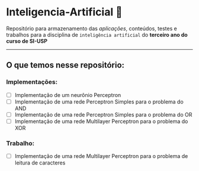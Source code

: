 # Inteligencia-Artificial :robot:
Repositório para armazenamento das _aplicações_, conteúdos, testes e trabalhos para a disciplina de `inteligência artificial`  do **terceiro ano do curso de SI-USP**

***
## O que temos nesse repositório:

### Implementações:
- [ ] Implementação de um neurônio Perceptron
- [ ] Implementação de uma rede Perceptron Simples para o problema do AND
- [ ] Implementação de uma rede Perceptron Simples para o problema do OR
- [ ] Implementação de uma rede Multilayer Perceptron para o problema do XOR

### Trabalho:
- [ ] Implementação de uma rede Multilayer Perceptron para o problema de leitura de caracteres 


